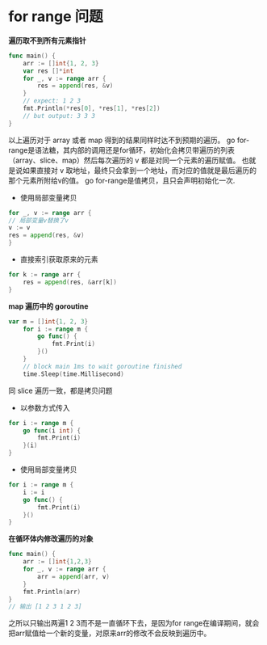# for range 问题

**遍历取不到所有元素指针**
```go
func main() {
	arr := []int{1, 2, 3}
	var res []*int
	for _, v := range arr {
		res = append(res, &v)
	}
    // expect: 1 2 3 
	fmt.Println(*res[0], *res[1], *res[2]) 
	// but output: 3 3 3
}
```
以上遍历对于 array 或者 map 得到的结果同样时达不到预期的遍历。
go for-range是语法糖，其内部的调用还是for循环，初始化会拷贝带遍历的列表（array、slice、map）然后每次遍历的 v 都是对同一个元素的遍历赋值。 
也就是说如果直接对 v 取地址，最终只会拿到一个地址，而对应的值就是最后遍历的那个元素所附给v的值。 go for-range是值拷贝，且只会声明初始化一次.
* 使用局部变量拷贝
```go
for _, v := range arr {
// 局部变量v替换了v
v := v
res = append(res, &v)
}
```
* 直接索引获取原来的元素
```go
for k := range arr {
    res = append(res, &arr[k])
}
```

**map 遍历中的 goroutine**
```go
var m = []int{1, 2, 3}
	for i := range m {
		go func() {
			fmt.Print(i)
		}()
	}
	// block main 1ms to wait goroutine finished
	time.Sleep(time.Millisecond)
```
同 slice 遍历一致，都是拷贝问题
* 以参数方式传入
```go
for i := range m {
    go func(i int) {
        fmt.Print(i)
    }(i)
}
```
* 使用局部变量拷贝
```go
for i := range m {
    i := i
    go func() {
        fmt.Print(i)
    }()
}
```

**在循环体内修改遍历的对象**
```go
func main() {
    arr := []int{1,2,3}
    for _, v := range arr {
        arr = append(arr, v)
    }
    fmt.Println(arr)
}
// 输出 [1 2 3 1 2 3]
```
之所以只输出两遍1 2 3而不是一直循环下去，是因为for range在编译期间，就会把arr赋值给一个新的变量，对原来arr的修改不会反映到遍历中。


